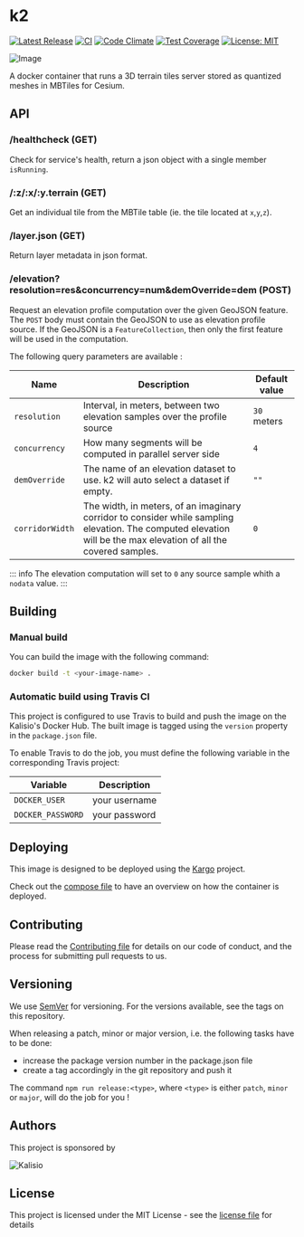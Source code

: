 # k2

[![Latest Release](https://img.shields.io/github/v/tag/kalisio/k2?sort=semver&label=latest)](https://github.com/kalisio/k2/releases)
[![CI](https://github.com/kalisio/k2/actions/workflows/main.yaml/badge.svg)](https://github.com/kalisio/k2/actions/workflows/main.yaml)
[![Code Climate](https://codeclimate.com/github/kalisio/k2/badges/gpa.svg)](https://codeclimate.com/github/kalisio/k2)
[![Test Coverage](https://codeclimate.com/github/kalisio/k2/badges/coverage.svg)](https://codeclimate.com/github/kalisio/k2/coverage)
[![License: MIT](https://img.shields.io/badge/License-MIT-yellow.svg)](https://opensource.org/licenses/MIT)

![Image](./k2.png)

A docker container that runs a 3D terrain tiles server stored as quantized meshes in MBTiles for Cesium.

## API

### /healthcheck (GET)

Check for service's health, return a json object with a single member `isRunning`.

### /:z/:x/:y.terrain (GET)

Get an individual tile from the MBTile table (ie. the tile located at `x`,`y`,`z`).

### /layer.json (GET)

Return layer metadata in json format.

### /elevation?resolution=res&concurrency=num&demOverride=dem (POST)

Request an elevation profile computation over the given GeoJSON feature.
The `POST` body must contain the GeoJSON to use as elevation profile source. If the GeoJSON is a `FeatureCollection`, then only the first feature will be used in the computation.

The following query parameters are available :

| Name              | Description                                                                                                                                                       | Default value |
|-------------------|-------------------------------------------------------------------------------------------------------------------------------------------------------------------|---------------|
| `resolution`      | Interval, in meters, between two elevation samples over the profile source                                                                                        | `30` meters   |
| `concurrency`     | How many segments will be computed in parallel server side                                                                                                        | `4`           |
| `demOverride`     | The name of an elevation dataset to use. k2 will auto select a dataset if empty.                                                                                  | `""`          |
| `corridorWidth`   | The width, in meters, of an imaginary corridor to consider while sampling elevation. The computed elevation will be the max elevation of all the covered samples. | `0`           |

::: info
The elevation computation will set to `0` any source sample whith a `nodata` value.
:::

## Building

### Manual build 

You can build the image with the following command:

```bash
docker build -t <your-image-name> .
```

### Automatic build using Travis CI

This project is configured to use Travis to build and push the image on the Kalisio's Docker Hub.
The built image is tagged using the `version` property in the `package.json` file.

To enable Travis to do the job, you must define the following variable in the corresponding Travis project:

| Variable  | Description |
|-----------| ------------|
| `DOCKER_USER` | your username |
| `DOCKER_PASSWORD` | your password |

## Deploying

This image is designed to be deployed using the [Kargo](https://kalisio.github.io/kargo/) project.

Check out the [compose file](https://github.com/kalisio/kargo/blob/master/deploy/k2.yml) to have an overview on how the container is deployed.

## Contributing

Please read the [Contributing file](./.github/CONTRIBUTING.md) for details on our code of conduct, and the process for submitting pull requests to us.

## Versioning

We use [SemVer](https://semver.org/) for versioning. For the versions available, see the tags on this repository.

When releasing a patch, minor or major version, i.e. the following tasks have to be done:
- increase the package version number in the package.json file
- create a tag accordingly in the git repository and push it

The command `npm run release:<type>`, where  `<type>` is either `patch`, `minor` or `major`, will do the job for you ! 

## Authors

This project is sponsored by 

![Kalisio](https://s3.eu-central-1.amazonaws.com/kalisioscope/kalisio/kalisio-logo-black-256x84.png)

## License

This project is licensed under the MIT License - see the [license file](./LICENSE.md) for details
